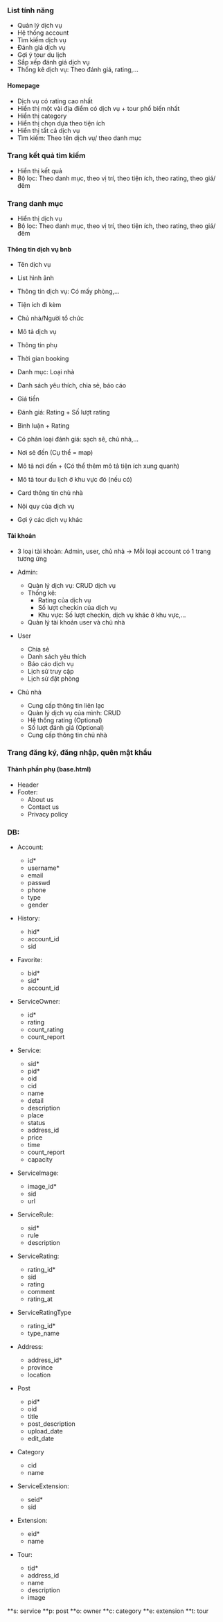 ### List tính năng
- Quản lý dịch vụ
- Hệ thống account
- Tìm kiếm dịch vụ
- Đánh giá dịch vụ
- Gợi ý tour du lịch
- Sắp xếp đánh giá dịch vụ
- Thống kê dịch vụ: Theo đánh giá, rating,...

#### Homepage
- Dịch vụ có rating cao nhất
- Hiển thị một vài địa điểm có dịch vụ + tour phổ biến nhất 
- Hiển thị category
- Hiển thị chọn dựa theo tiện ích
- Hiển thị tất cả dịch vụ
- Tìm kiếm: Theo tên dịch vụ/ theo danh mục

### Trang kết quả tìm kiếm
- Hiển thị kết quả
- Bộ lọc: Theo danh mục, theo vị trí, theo tiện ích, theo rating, theo giá/đêm

### Trang danh mục
- Hiển thị dịch vụ
- Bộ lọc: Theo danh mục, theo vị trí, theo tiện ích, theo rating, theo giá/đêm

#### Thông tin dịch vụ bnb
- Tên dịch vụ
- List hình ảnh
- Thông tin dịch vụ: Có mấy phòng,...
- Tiện ích đi kèm
- Chủ nhà/Người tổ chức
- Mô tả dịch vụ
- Thông tin phụ
- Thời gian booking
- Danh mục: Loại nhà

- Danh sách yêu thích, chia sẻ, báo cáo
- Giá tiền

- Đánh giá: Rating + Số lượt rating
- Bình luận + Rating
- Có phân loại đánh giá: sạch sẽ, chủ nhà,...

- Nơi sẽ đến (Cụ thể = map)
- Mô tả nơi đến + (Có thể thêm mô tả tiện ích xung quanh)
- Mô tả tour du lịch ở khu vực đó (nếu có)

- Card thông tin chủ nhà

- Nội quy của dịch vụ

- Gợi ý các dịch vụ khác

#### Tài khoản
* 3 loại tài khoản: Admin, user, chủ nhà 
-> Mỗi loại account có 1 trang tương ứng

- Admin:
  - Quản lý dịch vụ: CRUD dịch vụ
  - Thống kê: 
    - Rating của dịch vụ
    - Số lượt checkin của dịch vụ
    - Khu vực: Số lượt checkin, dịch vụ khác ở khu vực,...
  - Quản lý tài khoản user và chủ nhà

- User
  - Chia sẻ
  - Danh sách yêu thích
  - Báo cáo dịch vụ
  - Lịch sử truy cập
  - Lịch sử đặt phòng

- Chủ nhà
  - Cung cấp thông tin liên lạc
  - Quản lý dịch vụ của mình: CRUD
  - Hệ thống rating (Optional)
  - Số lượt đánh giá (Optional)
  - Cung cấp thông tin chủ nhà

### Trang đăng ký, đăng nhập, quên mật khẩu

#### Thành phần phụ (base.html)
- Header
- Footer:
  - About us
  - Contact us
  - Privacy policy

### DB:
- Account:
  - id*
  - username*
  - email
  - passwd
  - phone
  - type
  - gender

- History:
  - hid*
  - account_id
  - sid
   
- Favorite:
  - bid*
  - sid*
  - account_id

- ServiceOwner:
  - id*
  - rating
  - count_rating
  - count_report   

- Service:
  - sid*
  - pid*
  - oid
  - cid
  - name
  - detail
  - description
  - place
  - status
  - address_id
  - price
  - time 
  - count_report
  - capacity

- ServiceImage:
  - image_id*
  - sid
  - url

- ServiceRule:
  - sid*
  - rule
  - description
  
- ServiceRating:
  - rating_id*
  - sid
  - rating
  - comment
  - rating_at

- ServiceRatingType
  - rating_id*
  - type_name

- Address:
  - address_id*
  - province
  - location

- Post
  - pid*
  - oid
  - title
  - post_description
  - upload_date
  - edit_date

- Category
  - cid
  - name

- ServiceExtension:
  - seid*
  - sid

- Extension:
  - eid*
  - name

- Tour:
  - tid*
  - address_id
  - name
  - description
  - image

**s: service
**p: post
**o: owner
**c: category
**e: extension
**t: tour